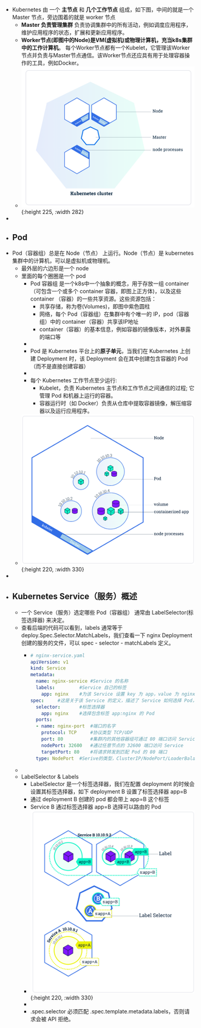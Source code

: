 - Kubernetes 由 一个 **主节点** 和 **几个工作节点** 组成，如下图，中间的就是一个 Master 节点，旁边围着的就是 worker 节点
	- **Master 负责管理集群** 负责协调集群中的所有活动，例如调度应用程序，维护应用程序的状态，扩展和更新应用程序。
	- **Worker节点(即图中的Node)是VM(虚拟机)或物理计算机，充当k8s集群中的工作计算机**。 每个Worker节点都有一个Kubelet，它管理该Worker节点并负责与Master节点通信。该Worker节点还应具有用于处理容器操作的工具，例如Docker。
	- ![image.png](../assets/image_1650270135095_0.png){:height 225, :width 282}
-
- ## Pod
- Pod（容器组）总是在 Node（节点） 上运行。Node（节点）是 kubernetes 集群中的计算机，可以是虚拟机或物理机。
	- 最外层的六边形是一个 node
	- 里面的每个圈圈是一个 pod
		- Pod 容器组 是一个k8s中一个抽象的概念，用于存放一组 container（可包含一个或多个 container 容器，即图上正方体)，以及这些 container （容器）的一些共享资源。这些资源包括：
			- 共享存储，称为卷(Volumes)，即图中紫色圆柱
			- 网络，每个 Pod（容器组）在集群中有个唯一的 IP，pod（容器组）中的 container（容器）共享该IP地址
			- container（容器）的基本信息，例如容器的镜像版本，对外暴露的端口等
		-
		- Pod 是 Kubernetes 平台上的**原子单元**，当我们在 Kubernetes 上创建 Deployment 时，该 Deployment 会在其中创建包含容器的 Pod（而不是直接创建容器）
		-
		- 每个 Kubernetes 工作节点至少运行:
			- Kubelet，负责 Kubernetes 主节点和工作节点之间通信的过程; 它管理 Pod 和机器上运行的容器。
			- 容器运行时（如 Docker）负责从仓库中提取容器镜像，解压缩容器以及运行应用程序。
	- ![image.png](../assets/image_1650270059924_0.png){:height 220, :width 330}
-
- ## Kubernetes Service（服务）概述
	- 一个 Service（服务）选定哪些 Pod（容器组） 通常由 LabelSelector(标签选择器) 来决定。
	- 查看后端的代码可以看到，labels 通常等于 deploy.Spec.Selector.MatchLabels，我们查看一下 nginx Deployment 创建的服务的文件，可以 spec - selector - matchLabels 定义。
		- ```yaml
		  # nginx-service.yaml
		  apiVersion: v1
		  kind: Service
		  metadata:
		    name: nginx-service	#Service 的名称
		    labels:     	#Service 自己的标签
		      app: nginx	#为该 Service 设置 key 为 app，value 为 nginx 的标签
		  spec:	    #这是关于该 Service 的定义，描述了 Service 如何选择 Pod，如何被访问
		    selector:	    #标签选择器
		      app: nginx	#选择包含标签 app:nginx 的 Pod
		    ports:
		    - name: nginx-port	#端口的名字
		      protocol: TCP	    #协议类型 TCP/UDP
		      port: 80	        #集群内的其他容器组可通过 80 端口访问 Service
		      nodePort: 32600   #通过任意节点的 32600 端口访问 Service
		      targetPort: 80	#将请求转发到匹配 Pod 的 80 端口
		    type: NodePort	#Serive的类型，ClusterIP/NodePort/LoaderBalancer
		  
		  ```
	-
	- LabelSelector & Labels
		- LabelSelector 是一个标签选择器，我们在配置 deployment 的时候会设置其标签选择器，如下 deployment B 设置了标签选择器 app=B
		- 通过 deployment B 创建的 pod 都会带上 app=B 这个标签
		- Service B 通过标签选择器 app=B 选择可以路由的 Pod
		- ![image.png](../assets/image_1650272196524_0.png){:height 220, :width 330}
		-
		- .spec.selector 必须匹配 .spec.template.metadata.labels，否则请求会被 API 拒绝。